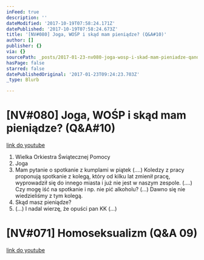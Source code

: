 ```yaml
---
inFeed: true
description: ''
dateModified: '2017-10-19T07:58:24.171Z'
datePublished: '2017-10-19T07:58:24.673Z'
title: '[NV#080] Joga, WOŚP i skąd mam pieniądze? (Q&A#10)'
author: []
publisher: {}
via: {}
sourcePath: _posts/2017-01-23-nv080-joga-wosp-i-skad-mam-pieniadze-qanda10.md
hasPage: false
starred: false
datePublishedOriginal: '2017-01-23T09:24:23.703Z'
_type: Blurb

---
```

# \[NV\#080\] Joga, WOŚP i skąd mam pieniądze? (Q&A\#10)
[link do youtube][0]

1. Wielka Orkiestra Świątecznej Pomocy
2. Joga
3. Mam pytanie o spotkanie z kumplami w piątek (....) Koledzy z pracy proponują spotkanie z kolegą, który od kilku lat zmienił pracę, wyprowadził się do innego miasta i już nie jest w naszym zespole. (....) Czy mogę iść na spotkanie i np. nie pić alkoholu? (...) Dawno się nie wiedzieliśmy z tym kolegą.
4. Skąd masz pieniądze?
5. (...) I nadal wierzę, że opuści pan KK (...)

# \[NV\#071\] Homoseksualizm (Q&A 09)
[link do youtube][1]

[0]: https://www.youtube.com/watch?v=oc0kat7klsI
[1]: https://www.youtube.com/watch?v=bEdvItaf3zM&t=2s